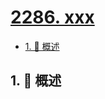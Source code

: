 # [2286. xxx](https://github.com/Tdahuyou/TNotes.leetcode/tree/main/notes/2286.%20xxx)

<!-- region:toc -->

- [1. 📝 概述](#1--概述)

<!-- endregion:toc -->

## 1. 📝 概述
